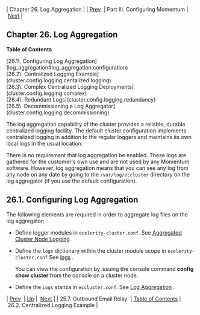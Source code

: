 | Chapter 26. Log Aggregation |
| [Prev](outbound_mail.relay_hosts)  | Part III. Configuring Momentum |  [Next](cluster.config.logging.centalized.logging) |

## Chapter 26. Log Aggregation

**Table of Contents**

<dl class="toc">

<dt>[26.1\. Configuring Log Aggregation](log_aggregation#log_aggregation.configuration)</dt>

<dt>[26.2\. Centralized Logging Example](cluster.config.logging.centalized.logging)</dt>

<dt>[26.3\. Complex Centralized Logging Deployments](cluster.config.logging.complex)</dt>

<dt>[26.4\. Redundant Logs](cluster.config.logging.redundancy)</dt>

<dt>[26.5\. Decommissioning a Log Aggregator](cluster.config.logging.decommissioning)</dt>

</dl>

The log aggregation capability of the cluster provides a reliable, durable centralized logging facility. The default cluster configuration implements centralized logging in addition to the regular loggers and maintains its own local logs in the usual location.

There is no requirement that log aggregation be enabled. These logs are gathered for the customer's own use and are not used by any Momentum software. However, log aggregation means that you can see any log from any node on any date by going to the `/var/log/eccluster` directory on the log aggregator (if you use the default configuration).

## 26.1. Configuring Log Aggregation

The following elements are required in order to aggregate log files on the log aggregator:

*   Define logger modules in `ecelerity-cluster.conf`. See [Aggregated Cluster Node Logging](conf.ref.ecelerity_cluster.conf#conf.ref.ecelerity_cluster.conf.logging) .

*   Define the `logs` dictionary within the cluster module scope in `ecelerity-cluster.conf` See [logs](modules.cluster#option.logs.dictionary) .

    You can view the configuration by issuing the console command **config show cluster**              from the console on a cluster node.

*   Define the `Logs` stanza in `eccluster.conf`. See [Log Aggregation](conf.ref.eccluster.conf#conf.ref.eccluster.conf.logs) .

| [Prev](outbound_mail.relay_hosts)  | [Up](p.configuration) |  [Next](cluster.config.logging.centalized.logging) |
| 25.7. Outbound Email Relay  | [Table of Contents](index) |  26.2. Centralized Logging Example |

